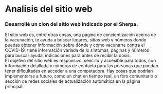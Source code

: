 # Analisis del sitio web
### Desarrollé un clon del sitio web indicado por el Sherpa.  
El sitio web es, entre otras cosas, una página de concientización acerca de la vacunación, te ayuda a buscar lugares, sitios web y números donde puedas obtener información sobre dónde y cómo vacunarte contra el COVID-19, tiene información variada de lo síntomas, páginas y números para buscar ayuda, indicaciones para antes de recibir la dosis.  
El objetivo del sitio web es responsivo, sencillo y accesible para todos, con información detallada y números de contacto para las personas que puedan tener dificultades en acceder a una computadora. 
Hay cosas que podrían implementarse a futuro, como un chat en tiempo real, un foro comunitario o sección de redes sociales de actualización automática en la página principal.
